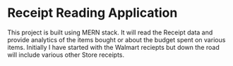 # Receipt Reading Application

This project is built using MERN stack. It will read the Receipt data and provide analytics of the items bought or about the budget spent on various items.
Initially I have started with the Walmart reciepts but down the road will include various other Store receipts.

